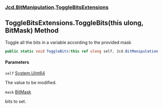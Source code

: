 ### [Jcd.BitManipulation](Jcd.BitManipulation.md 'Jcd.BitManipulation').[ToggleBitsExtensions](Jcd.BitManipulation.ToggleBitsExtensions.md 'Jcd.BitManipulation.ToggleBitsExtensions')

## ToggleBitsExtensions.ToggleBits(this ulong, BitMask) Method

Toggle all the bits in a variable according to the provided mask

```csharp
public static void ToggleBits(this ref ulong self, Jcd.BitManipulation.BitMask mask);
```
#### Parameters

<a name='Jcd.BitManipulation.ToggleBitsExtensions.ToggleBits(thisulong,Jcd.BitManipulation.BitMask).self'></a>

`self` [System.UInt64](https://docs.microsoft.com/en-us/dotnet/api/System.UInt64 'System.UInt64')

The value to be modified.

<a name='Jcd.BitManipulation.ToggleBitsExtensions.ToggleBits(thisulong,Jcd.BitManipulation.BitMask).mask'></a>

`mask` [BitMask](Jcd.BitManipulation.BitMask.md 'Jcd.BitManipulation.BitMask')

bits to set.